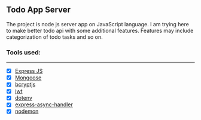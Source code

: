 ## Todo App Server

The project is node js server app on JavaScript language. I am trying here to make better todo api with some additional features.
Features may include categorization of todo tasks and so on.

### Tools used:

---

- [x] [Express JS](https://expressjs.com/en/starter/installing.html)
- [x] [Mongoose](https://mongoosejs.com/)
- [x] [bcryptjs](https://www.npmjs.com/package/bcryptjs)
- [x] [jwt](https://jwt.io/)
- [x] [dotenv](https://www.npmjs.com/package/dotenv)
- [x] [express-async-handler](https://www.npmjs.com/package/express-async-handler)
- [x] [nodemon](https://www.npmjs.com/package/nodemon)
